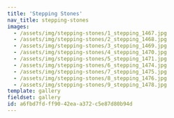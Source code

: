 ```yaml
---
title: 'Stepping Stones'
nav_title: stepping-stones
images:
  - /assets/img/stepping-stones/1_stepping_1467.jpg
  - /assets/img/stepping-stones/2_stepping_1468.jpg
  - /assets/img/stepping-stones/3_stepping_1469.jpg
  - /assets/img/stepping-stones/4_stepping_1470.jpg
  - /assets/img/stepping-stones/5_stepping_1471.jpg
  - /assets/img/stepping-stones/6_stepping_1474.jpg
  - /assets/img/stepping-stones/7_stepping_1475.jpg
  - /assets/img/stepping-stones/8_stepping_1476.jpg
  - /assets/img/stepping-stones/9_stepping_1478.jpg
template: gallery
fieldset: gallery
id: a6fbd7fd-ff90-42ea-a372-c5e87d80b94d
---
```

